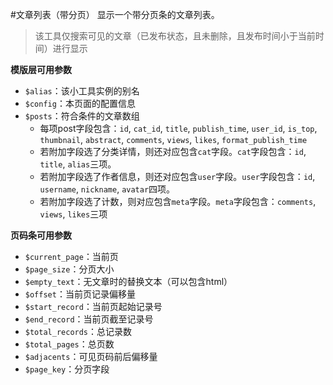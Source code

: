 #文章列表（带分页）
显示一个带分页条的文章列表。
> 该工具仅搜索可见的文章（已发布状态，且未删除，且发布时间小于当前时间）进行显示

**模版层可用参数**

- `$alias`：该小工具实例的别名
- `$config`：本页面的配置信息
- `$posts`：符合条件的文章数组
  * 每项post字段包含：`id`, `cat_id`, `title`, `publish_time`, `user_id`, `is_top`, `thumbnail`, `abstract`, `comments`, `views`, `likes`, `format_publish_time`
  * 若附加字段选了分类详情，则还对应包含`cat`字段。`cat`字段包含：`id`, `title`, `alias`三项。
  * 若附加字段选了作者信息，则还对应包含`user`字段。`user`字段包含：`id`, `username`, `nickname`, `avatar`四项。
  * 若附加字段选了计数，则对应包含`meta`字段。`meta`字段包含：`comments`, `views`, `likes`三项

**页码条可用参数**

- `$current_page`：当前页
- `$page_size`：分页大小
- `$empty_text`：无文章时的替换文本（可以包含html）
- `$offset`：当前页记录偏移量
- `$start_record`：当前页起始记录号
- `$end_record`：当前页截至记录号
- `$total_records`：总记录数
- `$total_pages`：总页数
- `$adjacents`：可见页码前后偏移量
- `$page_key`：分页字段